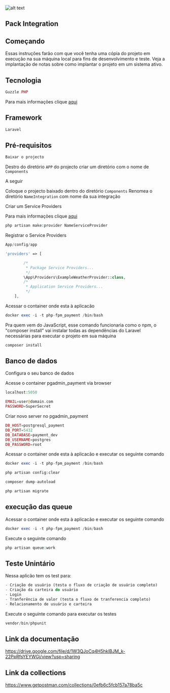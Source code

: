 ![alt text](https://portaldoponto.pagfacil.com.br/skins/pagfacil/im/logo.gif)
## Pack Integration


## Começando
Essas instruções farão com que você tenha uma cópia do projeto em execução na sua máquina local para fins de desenvolvimento e teste. Veja a implantação de notas sobre como implantar o projeto em um sistema ativo.

## Tecnologia

```php
Guzzle PHP
```
Para mais informações clique [aqui](https://docs.guzzlephp.org/en/stable/) 


## Framework

```php
Laravel
```

## Pré-requisitos

```php
Baixar o projecto
```


Destro do diretório ``` APP ``` do projecto criar um diretório com o nome de ```Components```


A seguir

Coloque o projecto baixado dentro do diretório ```Components```
Renomea o diretório ```NameIntegration``` com nome da sua integração

Criar um Service Providers 

Para mais informações clique [aqui](https://laravel.com/docs/6.x/providers)  

```php
php artisan make:provider NameServiceProvider
```

Registrar o Service Providers 

```php
App/config/app

'providers' => [

        /*
         * Package Service Providers...
         */
        \App\Providers\ExampleWeatherProvider::class,
        /*
         * Application Service Providers...
         */       
    ],
```

Acessar o container onde esta à aplicacão 
```php
docker exec -i -t php-fpm_payment /bin/bash
```

Pra quem vem do JavaScript, esse comando funcionaria como o npm, o "composer install" vai instalar todas as dependências do Laravel necessárias para executar o projeto em sua máquina

```php
composer install
```
## Banco de dados
Configura o seu banco de dados 

Acesse o container pgadmin_payment via browser

```php
localhost:5050

EMAIL=user@domain.com
PASSWORD=SuperSecret    
```
Criar novo server no pgadmin_payment

```php
DB_HOST=postgresql_payment
DB_PORT=5432
DB_DATABASE=payment_dev
DB_USERNAME=postgres
DB_PASSWORD=root 
```

Acessar o container onde esta à aplicacão e executar os seguinte comando

```php
docker exec -i -t php-fpm_payment /bin/bash
```

```php
php artisan config:clear
```

```php
composer dump-autoload
```

```php
php artisan migrate
```


## execução das queue 

Acessar o container onde esta à aplicacão e executar os seguinte comando

```php
docker exec -i -t php-fpm_payment /bin/bash
```

Execute o seguinte comando 

```php
php artisan queue:work
```


## Teste Unintário  

Nessa aplicão tem os test para:

```php
- Criação de usuário (testa o fluxo de criação de usuário completo)
- Criação da carteira do usuário
- Login
- Tranferência de valor (testa o fluxo de tranferencia completo)
- Relacionamento de usuário e carteira 
```

Execute o seguinte comando para executar os testes

```php
vendor/bin/phpunit
```

## Link da documentação 

https://drive.google.com/file/d/1W3QJoCq4H5hklBJM_k-22PpRfsYEYWGj/view?usp=sharing

## Link da collections 

https://www.getpostman.com/collections/0efb6c5fcb157a78ba5c


